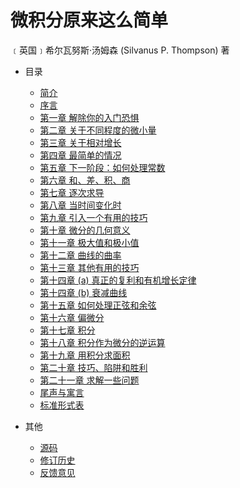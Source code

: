  # 微积分原来这么简单

﹝英国﹞希尔瓦努斯·汤姆森 (Silvanus P. Thompson) 著

* 目录
  * [简介](README.md)
  * [序言](docs/prologue.md)
  * [第一章 解除你的入门恐惧](docs/to-deliver-you-from-the-preliminary-terrors.md)
  * [第二章 关于不同程度的微小量](docs/on-different-degrees-of-smallness.md)
  * [第三章 关于相对增长](docs/on-relative-growings.md)
  * [第四章 最简单的情况](docs/simplest-cases.md)
  * [第五章 下一阶段：如何处理常数](docs/next-stage-what-to-do-with-constants.md)
  * [第六章 和、差、积、商](docs/sums-differences-products-and-quotients.md)
  * [第七章 逐次求导](docs/successive-differentiation.md)
  * [第八章 当时间变化时](docs/when-time-varies.md)
  * [第九章 引入一个有用的技巧](docs/introducing-a-useful-dodge.md)
  * [第十章 微分的几何意义](docs/geometrical-meaning-of-differentiation.md)
  * [第十一章 极大值和极小值](docs/maxima-and-minima.md)
  * [第十二章 曲线的曲率](docs/curvature-of-curves.md)
  * [第十三章 其他有用的技巧](docs/other-useful-dodges.md)
  * [第十四章 (a) 真正的复利和有机增长定律](docs/on-true-compound-interest-and-the-law-of-organic-growth.md)
  * [第十四章 (b) 衰减曲线](docs/the-die-away-curve.md)
  * [第十五章 如何处理正弦和余弦](docs/how-to-deal-with-sines-and-cosines.md)
  * [第十六章 偏微分](docs/partial-differentiation.md)
  * [第十七章 积分](docs/integration.md)
  * [第十八章 积分作为微分的逆运算](docs/integrating-as-the-reverse-of-differentiating.md)
  * [第十九章 用积分求面积](docs/on-finding-areas-by-integrating.md)
  * [第二十章 技巧、陷阱和胜利](docs/dodges-pitfalls-and-triumphs.md)
  * [第二十一章 求解一些问题](docs/finding-some-solutions.md)
  * [尾声与寓言](docs/epilogue-and-apologue.md)
  * [标准形式表](docs/table-of-standard-forms.md)

* 其他
  * [源码](https://github.com/codeyu/calculus-made-easy-zh)
  * [修订历史](https://github.com/codeyu/calculus-made-easy-zh/commits/master)
  * [反馈意见](https://github.com/codeyu/calculus-made-easy-zh/issues)
